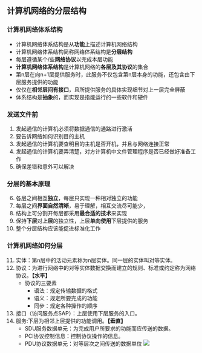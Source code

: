 ## 计算机网络的分层结构

### 计算机网络体系结构

- 计算机网络体系结构是从**功能**上描述计算机网络结构
- 计算机网络体系结构简称网络体系结构是**分层结构**
- 每层遵循某个/些**网络协议**以完成本层功能
- **计算机网络体系结构**是计算机网络的**各层及其协议**的集合
- 第n层在向n+1层提供服务时，此服务不仅包含第n层本身的功能，还包含由下层服务提供的功能
- 仅仅在**相邻层间有接口**，且所提供服务的具体实现细节对上一层完全屏蔽
- 体系结构是**抽象**的，而实现是指能运行的一些软件和硬件

### 发送文件前

1. 发起通信的计算机必须将数据通信的通路进行激活
2. 要告诉网络如何识别目的主机
3. 发起通信的计算机要查明目的主机是否开机，并且与网络连接正常
4. 发起通信的计算机要弄清楚，对方计算机中文件管理程序是否已经做好准备工作
5. 确保差错和意外可以解决

### 分层的基本原理



6. 各层之间相互**独立**，每层只实现一种相对独立的功能
7. 每层之间**界面自然清晰**，易于理解，相互交流尽可能少，
8. 结构上可分割开每层都采用**最合适的技术**来实现
9. 保持**下层**对**上层**的独立性，上层**单向使用**下层提供的服务
10. 整个分层结构应该能促进标准化工作

### 计算机网络如何分层

11. 实体：第n层中的活动元素称为n层实体。同一层的实体叫对等实体。
12. 协议：为进行网络中的对等实体数据交换而建立的规则、标准或约定称为网络协议。**【水平】**
	- 协议的三要素
		- 语法：规定传输数据的格式
		- 语义：规定所要完成的功能
		- 同步：规定各种操作的顺序
13. 接口（访问服务点SAP）：上层使用下层服务的入口。
14. 服务:下层为相邻上层提供的功能调用。**【垂直】**
	- SDU服务数据单元：为完成用户所要求的功能而应传送的数据。
	- PCI协议控制信息：控制协议操作的信息。
	- PDU协议数据单元：对等层次之间传送的数据单位
![](attachment/计算机网络分层的服务.png)